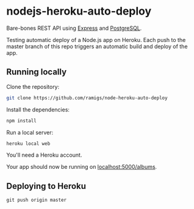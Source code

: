 # nodejs-heroku-auto-deploy

Bare-bones REST API using [Express](http://expressjs.com/) and [PostgreSQL](https://www.postgresql.org/).

Testing automatic deploy of a Node.js app on Heroku.
Each push to the master branch of this repo triggers an automatic build and deploy of the app.

## Running locally

Clone the repository:

```sh
git clone https://github.com/ramigs/node-heroku-auto-deploy
```

Install the dependencies:

```sh
npm install
```

Run a local server:

```sh
heroku local web
```

You'll need a Heroku account.

Your app should now be running on [localhost:5000/albums](http://localhost:5000/albums).

## Deploying to Heroku

```
git push origin master
```